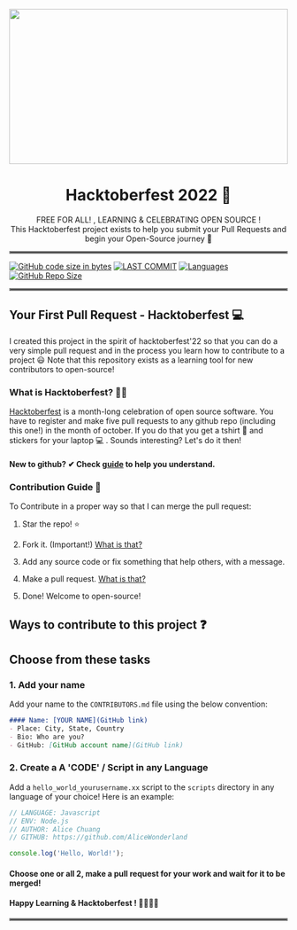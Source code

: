
<p align="center">
    <a href="https://hacktoberfest.com/">
        <img src="https://media-exp1.licdn.com/dms/image/sync/C5627AQE-cOFQ_qr6Yw/articleshare-shrink_1280_800/0/1664878767110?e=1665496800&v=beta&t=ZY6sDLm81YuBlh2a6jut12FQWlCOout05AG_7bedgfg" width="100%" height="280px">
    </a>
</p>

<h1 align="center"> Hacktoberfest 2022 🎉</h1>

<p align="center">
 FREE FOR ALL! , LEARNING & CELEBRATING OPEN SOURCE !<br>
 This Hacktoberfest project exists to help you submit your Pull Requests and begin your Open-Source journey 🙌

</p>

<hr style="border:2px solid gray">

[![GitHub code size in bytes](https://img.shields.io/github/languages/code-size/yashrajmani/hacktoberfets-2022?style=for-the-badge)](https://github.com/yashrajmani/)
[![LAST COMMIT](https://img.shields.io/github/last-commit/yashrajmani/hacktoberfets-2022?style=for-the-badge)](https://github.com/yashrajmani/)
[![Languages](https://img.shields.io/github/languages/count/yashrajmani/hacktoberfets-2022?style=for-the-badge)](https://github.com/yashrajmani/)
[![GitHub Repo Size](https://img.shields.io/github/repo-size/yashrajmani/hacktoberfets-2022?style=for-the-badge)](https://github.com/yashrajmani/)

<hr style="border:2px solid gray">
  
## Your First Pull Request - Hacktoberfest 💻
I created this project in the spirit of hacktoberfest'22 so that you can do a very simple pull request and in the process you learn how to contribute to a project :smiley:
Note that this repository exists as a learning tool for new contributors to open-source!

### What is Hacktoberfest? 👨‍💻
[Hacktoberfest](https://hacktoberfest.com/about/) is a month-long celebration of open source software. You have to register and make five pull requests to any github repo (including this one!) in the month of october. If you do that you get a tshirt :tshirt: and stickers for your laptop :computer: . Sounds interesting? Let's do it then!
#### New to github? ✔ Check [guide](https://guides.github.com/activities/hello-world/) to help you understand.

### Contribution Guide 👀

To Contribute in a proper way so that I can merge the pull request:

1. Star the repo! :star:

2. Fork it. (Important!) [What is that?](https://help.github.com/articles/fork-a-repo/)

3. Add any source code or fix something that help others, with a message.

4. Make a pull request. [What is that?](https://help.github.com/articles/creating-a-pull-request-from-a-fork/)

5. Done! Welcome to open-source!


## Ways to contribute to this project ❓
## Choose from these tasks
### 1. Add your name
Add your name to the `CONTRIBUTORS.md` file using the below convention:

```markdown
#### Name: [YOUR NAME](GitHub link)
- Place: City, State, Country
- Bio: Who are you?
- GitHub: [GitHub account name](GitHub link)
```


### 2. Create a A 'CODE' / Script in any Language
Add a `hello_world_yourusername.xx` script to the `scripts` directory in any language of your choice! Here is an example:

```Javascript
// LANGUAGE: Javascript
// ENV: Node.js
// AUTHOR: Alice Chuang
// GITHUB: https://github.com/AliceWonderland

console.log('Hello, World!');

```

#### Choose one or all 2, make a pull request for your work and wait for it to be merged!

#### Happy Learning & Hacktoberfest ! 🎇🎇🎇🎇

<hr style="border:2px solid gray">


